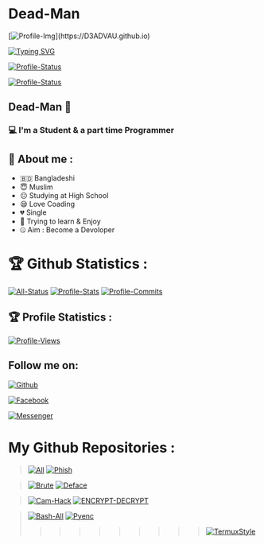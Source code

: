 <!-- Github README -->
# Dead-Man

[![Profile-Img](https://avatars.githubusercontent.com/u/82598662?s=400&u=c1a1c80a06e52c5f672fe1bc0f41cc1f8d619940&v=4"&alt="logo"&width="250"&height="250")](https://D3ADVAU.github.io)

[![Typing SVG](http://readme-typing-svg.herokuapp.com?color=%23F70404&center=true&vCenter=true&multiline=false&lines=Hi+There+Welcome+to+my+profile;I+am+Dead-Man;Learning+coding+too+slow;Love+Allah;We+am+Muslims;Respect+us)](https://D3ADVAU.github.io)

[![Profile-Status](https://github-readme-stats.vercel.app/api?username=D3ADVAU&show_icons=true&include_all_commits=true&theme=react&cache_seconds=3200&hide_border=true)](https://D3ADVAU.github.io)

[![Profile-Status](https://github-readme-stats.vercel.app/api/top-langs/?username=D3ADVAU&layout=compact&theme=react&hide_border=true)](https://D3ADVAU.github.io)

## Dead-Man 👋

### 💻 I'm a Student & a part time Programmer

## 🤠 About me :

- 🇧🇩 Bangladeshi
- 😇 Muslim
- 😐 Studying at High School
- 😪 Love Coading
- 💔 Single
- 🐍 Trying to learn & Enjoy
- 🤐 Aim : Become a Devoloper

# 🏆 Github Statistics :
[![All-Status](https://metrics.lecoq.io/D3ADVAU)](https://D3ADVAU.github.io)
[![Profile-Stats](https://github-profile-trophy.vercel.app/?username=D3ADVAU&theme=onedark)](https://D3ADVAU.github.io)
[![Profile-Commits](https://github-readme-streak-stats.herokuapp.com?user=D3ADVAU&theme=dark&hide_border=true&date_format=n%2Fj%5B%2FY%5D&fire=FF2D2D&stroke=FF2D2D&ring=FF2D2D&border=FF2D2D&currStreakNum=FF2D2D&sideNums=FF2D2D&sideLabels=FF2D2D&dates=FF2D2D&currStreakLabel=FF2D2D)](https://D3ADVAU.github.io)
## 🏆 Profile Statistics :
[![Profile-Views](https://gpvc.arturio.dev/D3ADVAU)](https://D3ADVAU.github.io)
## Follow me on:

[![Github](https://img.shields.io/badge/GITHUB-DEAD%20MAN-green?colorA=%23fffff&colorB=%23000000&style=for-the-badge)](https://guthub.com/D3ADVAU)

[![Facebook](https://img.shields.io/badge/FACEBOOK-DEAD%20MAN-green?colorA=%2300BFFF&colorB=%23000080&style=for-the-badge)](https://fb.com/D3ADVAU)

[![Messenger](https://img.shields.io/badge/MASSENGER-DEAD%20MAN-green?colorA=%238B008B&colorB=%23700FF00&style=for-the-badge)](https://m.me/D3ADVAU)

# My Github Repositories :

> [![All](https://github-readme-stats.vercel.app/api/pin/?username=D3ADVAU&repo=All&theme=highcontrast)](https://github.com/D3ADVAU/All)  [![Phish](https://github-readme-stats.vercel.app/api/pin/?username=D3ADVAU&repo=Phish&theme=merko)](https://github.com/D3ADVAU/Phish)

> [![Brute](https://github-readme-stats.vercel.app/api/pin/?username=D3ADVAU&repo=Brute&theme=radical)](https://github.com/D3ADVAU/Brute) [![Deface](https://github-readme-stats.vercel.app/api/pin/?username=D3ADVAU&repo=Deface&theme=blue-green)](https://github.com/D3ADVAU/Deface)

> [![Cam-Hack](https://github-readme-stats.vercel.app/api/pin/?username=D3ADVAU&repo=Cam-Hack&theme=algolia)](https://github.com/D3ADVAU/Cam-Hack) [![ENCRYPT-DECRYPT](https://github-readme-stats.vercel.app/api/pin/?username=D3ADVAU&repo=ENCRYPT-DECRYPT&theme=chartreuse-dark)](https://github.com/D3ADVAU/ENCRYPT-DECRYPT)

> [![Bash-All](https://github-readme-stats.vercel.app/api/pin/?username=D3ADVAU&repo=Bash-All&theme=blue-green)](https://github.com/D3ADVAU/Bash-All) [![Pyenc](https://github-readme-stats.vercel.app/api/pin/?username=D3ADVAU&repo=Pyenc&theme=gotham)](https://github.com/D3ADVAU/Pyenc)
> > > > > > > > > > [![TermuxStyle](https://github-readme-stats.vercel.app/api/pin/?username=D3ADVAU&repo=Termuxstyle&theme=great-gatsby)](https://github.com/D3ADVAU/Termuxstyle)
